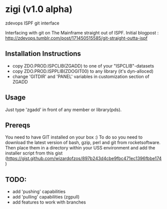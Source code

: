# zigi (v1.0 alpha)
zdevops ISPF git interface

Interfacing with git on The Mainframe straight out of ISPF.
Initial blogpost : http://zdevops.tumblr.com/post/171450515585/git-straight-outta-ispf 

## Installation Instructions
* copy ZDO.PROD.ISPCLIB(ZGADD) to one of your "ISPCLIB"-datasets
* copy ZDO.PROD.ISPPLIB(ZDOGIT00) to any library (it's dyn-alloced)
* change 'GITDIR' and 'PANEL' variables in customization section of ZGADD

## Usage
Just type 'zgadd' in front of any member or library(pds).

## Prereqs
You need to have GIT installed on your box :)
To do so you need to download the latest version of bash, gzip, perl and git from rocketsoftware.
Then place them in a directory within your USS environment and add the installer script from this gist (https://gist.github.com/wizardofzos/897b243d4cbe9fbc471ec1396fbbe174)

## TODO:
* add 'pushing' capabilities
* add 'pulling' capabilities (zgpull)
* add features to work with branches
